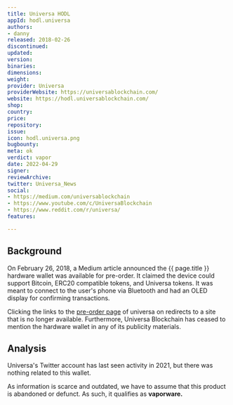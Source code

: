 ```yaml
---
title: Universa HODL
appId: hodl.universa
authors:
- danny
released: 2018-02-26
discontinued: 
updated: 
version: 
binaries: 
dimensions: 
weight: 
provider: Universa
providerWebsite: https://universablockchain.com/
website: https://hodl.universablockchain.com/
shop: 
country: 
price: 
repository: 
issue: 
icon: hodl.universa.png
bugbounty: 
meta: ok
verdict: vapor
date: 2022-04-29
signer: 
reviewArchive: 
twitter: Universa_News
social:
- https://medium.com/universablockchain
- https://www.youtube.com/c/UniversaBlockchain
- https://www.reddit.com/r/universa/
features: 

---
```


## Background 

On February 26, 2018, a Medium article announced the {{ page.title }} hardware wallet was available for pre-order. It claimed the device could support Bitcoin, ERC20 compatible tokens, and Universa tokens. It was meant to connect to the user's phone via Bluetooth and had an OLED display for confirming transactions.

Clicking the links to the [pre-order page](https://hodl.universablockchain.com) of universa on redirects to a site that is no longer available. Furthermore, Universa Blockchain has ceased to mention the hardware wallet in any of its publicity materials.

## Analysis 

Universa's Twitter account has last seen activity in 2021, but there was nothing related to this wallet. 

As information is scarce and outdated, we have to assume that this product is abandoned or defunct. As such, it qualifies as **vaporware.**

